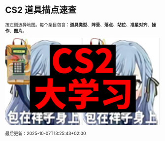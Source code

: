 # CS2 道具描点速查

按左侧选择地图。每个条目包含：**道具类型**、**阵营**、**落点**、**站位**、**准星对齐**、**操作**、**图片**。

![LOGO](assets/cs2大学习.png)




最后更新：<!--LAST_UPDATED-->2025-10-07T13:25:43+02:00<!--END_LAST_UPDATED-->

